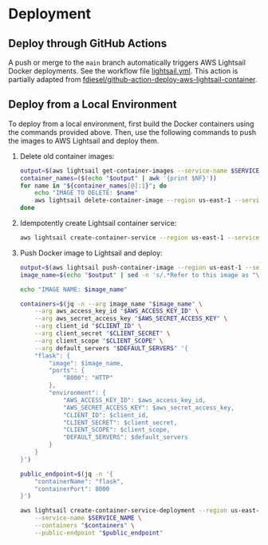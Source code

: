 # Deployment
## Deploy through GitHub Actions

A push or merge to the `main` branch automatically triggers AWS Lightsail Docker deployments. See the workflow file [lightsail.yml](https://github.com/haochenpan/diaspora-service/blob/main/.github/workflows/lightsail.yml). This action is partially adapted from [fdiesel/github-action-deploy-aws-lightsail-container](https://github.com/fdiesel/github-action-deploy-aws-lightsail-container).

## Deploy from a Local Environment

To deploy from a local environment, first build the Docker containers using the commands provided above. Then, use the following commands to push the images to AWS Lightsail and deploy them.

1. Delete old container images:

    ```bash
    output=$(aws lightsail get-container-images --service-name $SERVICE_NAME --no-paginate --output text)
    container_names=($(echo "$output" | awk '{print $NF}'))
    for name in "${container_names[@]:1}"; do
        echo "IMAGE TO DELETE: $name"
        aws lightsail delete-container-image --region us-east-1 --service-name $SERVICE_NAME --image "$name" || true
    done
    ```

2. Idempotently create Lightsail container service:

    ```bash
    aws lightsail create-container-service --region us-east-1 --service-name $SERVICE_NAME --power small --scale 1 || true
    ```

3. Push Docker image to Lightsail and deploy:

    ```bash
    output=$(aws lightsail push-container-image --region us-east-1 --service-name $SERVICE_NAME --label $CONTAINER_NAME --image $CONTAINER_NAME)
    image_name=$(echo "$output" | sed -n 's/.*Refer to this image as "\(.*\)" in deployments.*/\1/p')

    echo "IMAGE NAME: $image_name"

    containers=$(jq -n --arg image_name "$image_name" \
        --arg aws_access_key_id "$AWS_ACCESS_KEY_ID" \
        --arg aws_secret_access_key "$AWS_SECRET_ACCESS_KEY" \
        --arg client_id "$CLIENT_ID" \
        --arg client_secret "$CLIENT_SECRET" \
        --arg client_scope "$CLIENT_SCOPE" \
        --arg default_servers "$DEFAULT_SERVERS" '{
        "flask": {
            "image": $image_name,
            "ports": {
                "8000": "HTTP"
            },
            "environment": {
                "AWS_ACCESS_KEY_ID": $aws_access_key_id,
                "AWS_SECRET_ACCESS_KEY": $aws_secret_access_key,
                "CLIENT_ID": $client_id,
                "CLIENT_SECRET": $client_secret,
                "CLIENT_SCOPE": $client_scope,
                "DEFAULT_SERVERS": $default_servers
            }
        }
    }')

    public_endpoint=$(jq -n '{
        "containerName": "flask",
        "containerPort": 8000
    }')

    aws lightsail create-container-service-deployment --region us-east-1 \
        --service-name $SERVICE_NAME \
        --containers "$containers" \
        --public-endpoint "$public_endpoint"
    ```
